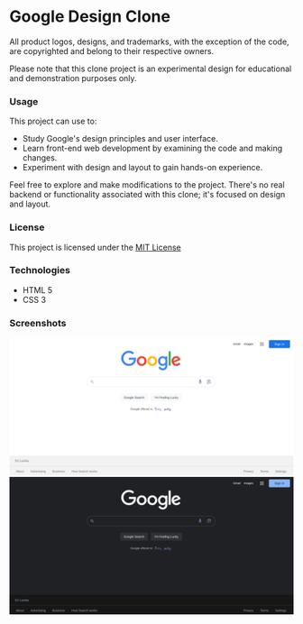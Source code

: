 # Google Design Clone
All product logos, designs, and trademarks, with the exception of the code, are copyrighted and belong to their respective owners.

Please note that this clone project is an experimental design for educational and demonstration purposes only.

### Usage
This project can use to:
* Study Google's design principles and user interface.
* Learn front-end web development by examining the code and making changes.
* Experiment with design and layout to gain hands-on experience.

Feel free to explore and make modifications to the project. There's no real backend or functionality associated with this clone; it's focused on design and layout.

### License
This project is licensed under the [MIT License](License.txt)

### Technologies
* HTML 5
* CSS 3

### Screenshots
![Google Design Clone Light Mode](/img/screenshots/google-design-clone-light-mode.png)
![Google Design Clone Dark Mode](/img/screenshots/google-design-clone-dark-mode.png)
